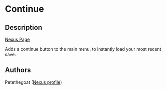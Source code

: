 # Continue

## Description

[Nexus Page](https://www.nexusmods.com/morrowind/mods/45952)

Adds a continue button to the main menu, to instantly load your most recent save.

## Authors

Petethegoat ([Nexus profile](https://www.nexusmods.com/morrowind/users/25319994))
